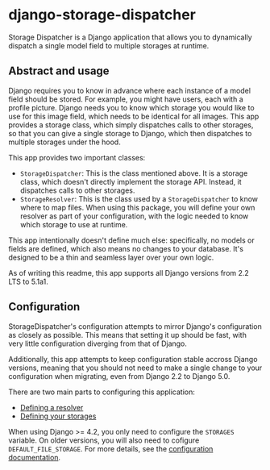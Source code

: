 django-storage-dispatcher
=========================

Storage Dispatcher is a Django application that allows you to dynamically
dispatch a single model field to multiple storages at runtime.

Abstract and usage
------------------

Django requires you to know in advance where each instance of a model field
should be stored. For example, you might have users, each with a profile
picture. Django needs you to know which storage you would like to use for this
image field, which needs to be identical for all images. This app provides a
storage class, which simply dispatches calls to other storages, so that you can
give a single storage to Django, which then dispatches to multiple storages
under the hood.

This app provides two important classes:

- ``StorageDispatcher``: This is the class mentioned above. It is a storage
  class, which doesn't directly implement the storage API. Instead, it
  dispatches calls to other storages.
- ``StorageResolver``: This is the class used by a ``StorageDispatcher`` to
  know where to map files. When using this package, you will define your own
  resolver as part of your configuration, with the logic needed to know which
  storage to use at runtime.

This app intentionally doesn't define much else: specifically, no models or
fields are defined, which also means no changes to your database. It's designed
to be a thin and seamless layer over your own logic.

As of writing this readme, this app supports all Django versions from 2.2 LTS
to 5.1a1.

Configuration
-------------

StorageDispatcher's configuration attempts to mirror Django's configuration as
closely as possible. This means that setting it up should be fast, with very
little configuration diverging from that of Django.

Additionally, this app attempts to keep configuration stable accross Django
versions, meaning that you should not need to make a single change to your
configuration when migrating, even from Django 2.2 to Django 5.0.

There are two main parts to configuring this application:

- [Defining a resolver](<./docs/configuration.md#defining-a-resolver>)
- [Defining your storages](<./docs/configuration.md#the-storages-variable>)

When using Django >= 4.2, you only need to configure the ``STORAGES`` variable.
On older versions, you will also need to cofigure ``DEFAULT_FILE_STORAGE``.
For more details, see the
[configuration documentation](./docs/configuration.md).


